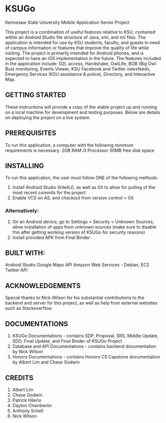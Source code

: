 # KSUGo
Kennesaw State University Mobile Application Senior Project

This project is a combination of useful features relative to KSU, contained within an Android Studio file structure of Java, xml, and iml files. The application is intended for use by KSU students, faculty, and guests in need of campus information or features that improve the quality of life while visiting. The project is primarily intended for Android phones, and is expected to have an iOS implementation in the future. The features included in the application include: D2L access, Handshake, OwlLife, BOB (Big Owl Bus) monitoring, Events Viewer, KSU Facebook and Twitter newsfeeds, Emergency Services (KSU assistance & police), Directory, and Interactive Map. 

## GETTING STARTED

These instructions will provide a copy of the stable project up and running on a local machine for development and testing purposes. Below are details on deploying the project on a live system. 

## PREREQUISITES

To run this application, a computer with the following minimum requirements is necessary:
2GB RAM
i3 Processor
30MB free disk space

## INSTALLING

To run this application, the user must follow ONE of the following methods:

1. Install Android Studio (IntelliJ), as well as Git to allow for pulling of the most recent commits for the project
2. Enable VCS on AS, and checkout from version control > Git

### Alternatively:

1. On an Android device, go to Settings > Security > Unknown Sources, allow installation of apps from unknown sources (make sure to disable this after getting working version of KSUGo for security reasons)
2. Install provided APK from Final Binder

## BUILT WITH:

Android Studio
Google Maps API
Amazon Web Services - Debian, EC2
Twitter API

## ACKNOWLEDGEMENTS

Special thanks to Nick Wilson for his substantial contributions to the backend and server for this project, as well as help from external websites such as Stackoverflow. 

## DOCUMENTATIONS

1. KSUGo Documentations - contains SDP, Proposal, SRS, Middle Update, SDD, Final Update, and Final Binder of KSUGo Project
2. Database and API Documentations - contains backend documentation by Nick Wilson
3. Honors Documentations - contains Honors CS Capstone documentation by Albert Lim and Chase Godwin

## CREDITS

1. Albert Lim
2. Chase Godwin
3. Patrick Hilerio
4. Dayton Chamberlin
5. Anthony Schell
6. Nick Wilson
